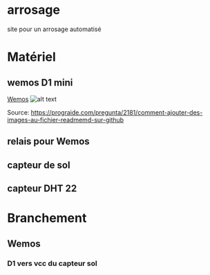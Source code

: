 # arrosage
site pour un arrosage automatisé


# Matériel

## wemos D1 mini
[Wemos](rfcniblon.github.com/repository/img/wemos.png)
![alt text](https://github.com/rfcniblon/arrosage/master/img/wemos.png?raw=true)


Source: https://prograide.com/pregunta/2181/comment-ajouter-des-images-au-fichier-readmemd-sur-github
## relais pour Wemos
## capteur de sol
## capteur DHT 22


# Branchement 
## Wemos
### D1 vers vcc du capteur sol
